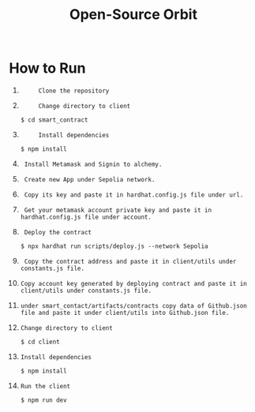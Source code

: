 <h1 align="center"> Open-Source Orbit </h1> <br>

# How to Run

1.          Clone the repository

2.          Change directory to client
    `$ cd smart_contract`
3.          Install dependencies

    `$ npm install`

4.      Install Metamask and Signin to alchemy.

5.      Create new App under Sepolia network.

6.      Copy its key and paste it in hardhat.config.js file under url.

7.      Get your metamask account private key and paste it in hardhat.config.js file under account.

8.      Deploy the contract

    `$ npx hardhat run scripts/deploy.js --network Sepolia`

9.      Copy the contract address and paste it in client/utils under constants.js file.

10.     Copy account key generated by deploying contract and paste it in client/utils under constants.js file.

11.     under smart_contact/artifacts/contracts copy data of Github.json file and paste it under client/utils into Github.json file.

12.     Change directory to client
    `$ cd client`
13.     Install dependencies

    `$ npm install`

14.     Run the client

    `$ npm run dev`
